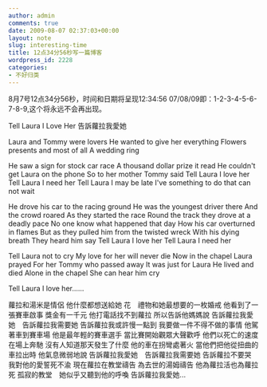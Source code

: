 ```yaml
---
author: admin
comments: true
date: 2009-08-07 02:37:03+00:00
layout: note
slug: interesting-time
title: 12点34分56秒写一篇博客
wordpress_id: 2228
categories:
- 不好归类
---
```


8月7号12点34分56秒，时间和日期将呈现12:34:56 07/08/09即：1-2-3-4-5-6-7-8-9,这个将永远不会再出现。

Tell Laura I Love Her 告訴蘿拉我愛她

Laura and Tommy were lovers
He wanted to give her everything
Flowers presents and most of all
A wedding ring

He saw a sign for stock car race
A thousand dollar prize it read
He couldn't get Laura on the phone
So to her mother Tommy said
Tell Laura I love her Tell Laura I need her
Tell Laura I may be late
I've something to do that can not wait

He drove his car to the racing ground
He was the youngest driver there
And the crowd roared
As they started the race
Round the track they drove at a deadly pace
No one know what happened that day
How his car overturned in flames
But as they pulled him from the twisted wreck
With his dying breath
They heard him say
Tell Laura I love her Tell Laura I need her

Tell Laura not to cry
My love for her will never die
Now in the chapel Laura prayed
For her Tommy who passed away
It was just for Laura
He lived and died
Alone in the chapel
She can hear him cry

Tell Laura I love her......

蘿拉和湯米是情侶
他什麼都想送給她
花　禮物和她最想要的一枚婚戒
他看到了一張賽車啟事
獎金有一千元
他打電話找不到蘿拉
所以告訴他媽媽說
告訴蘿拉我愛她　告訴蘿拉我需要她
告訴蘿拉我或許慢一點到
我要做一件不得不做的事情
他駕著車到賽車場
他是最年輕的賽車選手
當比賽開始觀眾大聲歡呼
他們以死亡的速度在場上奔馳
沒有人知道那天發生了什麼
他的車在拐彎處著火
當他們把他從扭曲的車拉出時
他氣息微弱地說
告訴蘿拉我愛她　告訴蘿拉我需要她
告訴蘿拉不要哭　我對他的愛誓死不渝
現在蘿拉在教堂禱告
為去世的湯姆禱告
他為蘿拉活也為蘿拉死
孤寂的教堂　她似乎又聽到他的呼喚
告訴蘿拉我愛她...
